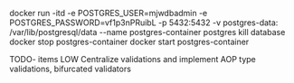 docker run -itd -e POSTGRES_USER=mjwdbadmin -e POSTGRES_PASSWORD=vf1p3nPRuibL -p 5432:5432 -v postgres-data:
/var/lib/postgresql/data --name postgres-container postgres
kill database
docker stop postgres-container
docker start postgres-container

TODO- items
LOW Centralize validations and implement AOP type validations, bifurcated validators